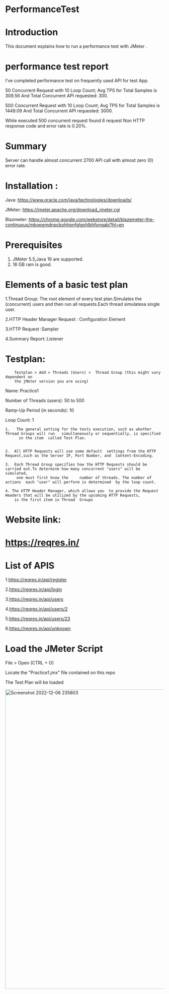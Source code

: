 # PerformanceTest

                     
# Introduction
This document explains how to run a performance test with JMeter .                              

# performance test report

I’ve completed performance test on frequently used API for test App.

50 Concurrent Request with 10 Loop Count; Avg TPS for Total Samples is 309.56 And Total Concurrent API requested: 300.

500 Concurrent Request with 10 Loop Count; Avg TPS for Total Samples is 1449.09 And Total Concurrent API requested: 3000.

While executed 500 concurrent request found 6 request Non HTTP response code and error rate is 0.20%.


# Summary

Server can handle almost concurrent 2700 API call with almost zero (0) error rate.


# Installation :   
 Java:         https://www.oracle.com/java/technologies/downloads/
      
 JMeter:      https://jmeter.apache.org/download_jmeter.cgi                     

Blazmeter:    https://chrome.google.com/webstore/detail/blazemeter-the-continuous/mbopgmdnpcbohhpnfglgohlbhfongabi?hl=en

        

# Prerequisites
1.  JMeter 5.5,Java 19 are supported.
2.  16 GB ram is good.



# Elements of a basic test plan
                
                
  1.Thread Group: The root element of every test plan.Simulates  the  (concurrent)  users and then run all requests.Each thread simulatesa single user.                   
                       
 2.HTTP Header Manager Request : Configuration Element                     
 
 
 3.HTTP Request :Sampler
                
 4.Summary Report: Listener


# Testplan:
        Testplan > Add > Threads (Users) >  Thread Group (this might vary dependent on
        the jMeter version you are using)
       

Name: Practice1

Number of Threads (users): 50 to 500

Ramp-Up Period (in seconds): 10

Loop Count: 1

    
    1.   The general setting for the tests execution, such as whether Thread Groups will run   simultaneously or sequentially, is specified
          in the item  called Test Plan.
         

    2.  All HTTP Requests will use some default  settings from the HTTP Request,such as the Server IP, Port Number, and  Content-Encoding.
       
    3.  Each Thread Group specifies how the HTTP Requests should be carried out.To determine how many concurrent "users" will be simulated, 
         one must first know the     number of threads. The number of actions  each "user" will perform is determined  by the loop count.
        
    4. The HTTP Header Manager, which allows you  to provide the Request Headers that will be utilized by the upcoming HTTP Requests, 
        is the first item in Thread  Groups  
       

     
# Website link:

# https://reqres.in/


# List of APIS
1.https://reqres.in/api/register

2.https://reqres.in/api/login

3.https://reqres.in/api/users

4.https://reqres.in/api/users/2

5.https://reqres.in/api/users/23

6.https://reqres.in/api/unknown


# Load the JMeter Script

File > Open (CTRL + O)

Locate the "Practice1.jmx" file contained on this repo

The Test Plan will be loaded

<img width="951" alt="Screenshot 2022-12-06 235803" src="https://user-images.githubusercontent.com/32101980/205987123-4c7eef14-6fc8-493d-9222-8ce22683d605.png">


